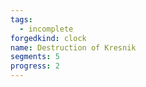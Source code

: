 ```yaml
---
tags:
  - incomplete
forgedkind: clock
name: Destruction of Kresnik
segments: 5
progress: 2
---
```


```forged-clock
```
